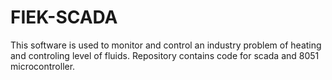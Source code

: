 # FIEK-SCADA
This software is used to monitor and control an industry problem of heating and controling level of fluids. Repository contains code for scada and 8051 microcontroller.
